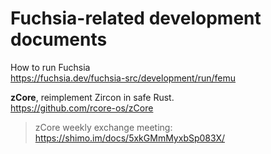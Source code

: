 # Fuchsia-related development documents
How to run Fuchsia<br>
https://fuchsia.dev/fuchsia-src/development/run/femu

**zCore**, reimplement Zircon in safe Rust.<br>
https://github.com/rcore-os/zCore

> zCore weekly exchange meeting:<br>
https://shimo.im/docs/5xkGMmMyxbSp083X/
